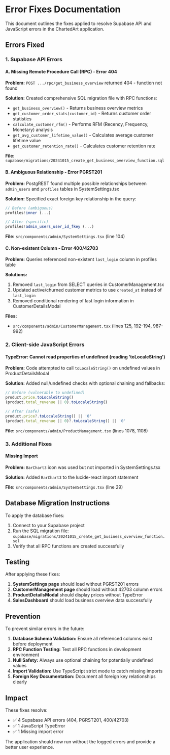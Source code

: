 # Error Fixes Documentation

This document outlines the fixes applied to resolve Supabase API and JavaScript errors in the ChartedArt application.

## Errors Fixed

### 1. Supabase API Errors

#### A. Missing Remote Procedure Call (RPC) - Error 404
**Problem:** `POST .../rpc/get_business_overview` returned 404 - function not found

**Solution:** Created comprehensive SQL migration file with RPC functions:
- `get_business_overview()` - Returns business overview metrics
- `get_customer_order_stats(customer_id)` - Returns customer order statistics
- `calculate_customer_rfm()` - Performs RFM (Recency, Frequency, Monetary) analysis
- `get_avg_customer_lifetime_value()` - Calculates average customer lifetime value
- `get_customer_retention_rate()` - Calculates customer retention rate

**File:** `supabase/migrations/20241015_create_get_business_overview_function.sql`

#### B. Ambiguous Relationship - Error PGRST201
**Problem:** PostgREST found multiple possible relationships between `admin_users` and `profiles` tables in SystemSettings.tsx

**Solution:** Specified exact foreign key relationship in the query:
```typescript
// Before (ambiguous)
profiles!inner (...)

// After (specific)
profiles!admin_users_user_id_fkey (...)
```

**File:** `src/components/admin/SystemSettings.tsx` (line 104)

#### C. Non-existent Column - Error 400/42703
**Problem:** Queries referenced non-existent `last_login` column in profiles table

**Solutions:**
1. Removed `last_login` from SELECT queries in CustomerManagement.tsx
2. Updated active/churned customer metrics to use `created_at` instead of `last_login`
3. Removed conditional rendering of last login information in CustomerDetailsModal

**Files:** 
- `src/components/admin/CustomerManagement.tsx` (lines 125, 192-194, 987-992)

### 2. Client-side JavaScript Errors

#### TypeError: Cannot read properties of undefined (reading 'toLocaleString')
**Problem:** Code attempted to call `toLocaleString()` on undefined values in ProductDetailsModal

**Solution:** Added null/undefined checks with optional chaining and fallbacks:
```typescript
// Before (vulnerable to undefined)
product.price.toLocaleString()
(product.total_revenue || 0).toLocaleString()

// After (safe)
product.price?.toLocaleString() || '0'
(product.total_revenue || 0)?.toLocaleString() || '0'
```

**File:** `src/components/admin/ProductManagement.tsx` (lines 1078, 1108)

### 3. Additional Fixes

#### Missing Import
**Problem:** `BarChart3` icon was used but not imported in SystemSettings.tsx

**Solution:** Added `BarChart3` to the lucide-react import statement

**File:** `src/components/admin/SystemSettings.tsx` (line 29)

## Database Migration Instructions

To apply the database fixes:

1. Connect to your Supabase project
2. Run the SQL migration file: `supabase/migrations/20241015_create_get_business_overview_function.sql`
3. Verify that all RPC functions are created successfully

## Testing

After applying these fixes:

1. **SystemSettings page** should load without PGRST201 errors
2. **CustomerManagement page** should load without 42703 column errors  
3. **ProductDetailsModal** should display prices without TypeError
4. **SalesDashboard** should load business overview data successfully

## Prevention

To prevent similar errors in the future:

1. **Database Schema Validation:** Ensure all referenced columns exist before deployment
2. **RPC Function Testing:** Test all RPC functions in development environment
3. **Null Safety:** Always use optional chaining for potentially undefined values
4. **Import Validation:** Use TypeScript strict mode to catch missing imports
5. **Foreign Key Documentation:** Document all foreign key relationships clearly

## Impact

These fixes resolve:
- ✅ 4 Supabase API errors (404, PGRST201, 400/42703)
- ✅ 1 JavaScript TypeError
- ✅ 1 Missing import error

The application should now run without the logged errors and provide a better user experience.